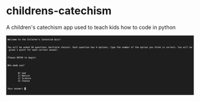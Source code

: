 # childrens-catechism
A children's catechism app used to teach kids how to code in python

![welcome_screen](welcome_screen.png) 
